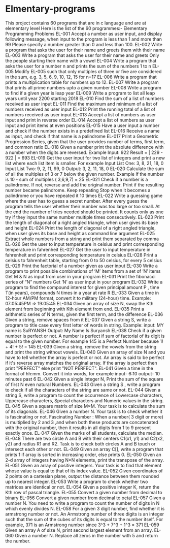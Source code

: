# Elmentary-programs
This project contains 60 programs that are in c language and are at elementary level
Here is the list of the 60 programmes:-
Elementary Programming Problems
EL-001
Accept a number as user input, and display following message, when input to the program is less than 1 and more than 99 Please specify a number greater than 0 and less than 100.
EL-002
Write a program that asks the user for their name and greets them with their name
EL-003
Write a program that asks the user for their name and greets Only the people starting their name with a vowel
EL-004
Write a program that asks the user for a number n and prints the sum of the numbers 1 to n
EL-005
Modify EL-005 such that only multiples of three or five are considered in the sum, e.g. 3, 5, 6, 9, 10, 12, 15 for n=17
EL-006
Write a program that prints a multiplication table for numbers up to 12.
EL-007
Write a program that prints all prime numbers upto a given number
EL-008
Write a program to find if a given year is leap year
EL-009
Write a program to list all leap years until year 2200 starting 2018
EL-010
Find the sum of a list of numbers received as user input
EL-011
Find the maximum and minimum of a list of numbers received as user input
EL-012
Print the running total of a list of numbers received as user input
EL-013
Accept a list of numbers as user input and print in reverse order
EL-014
Accept a list of numbers as user input and print items at even positions
EL-015
Have a user input a number and check if the number exists in a predefined list
EL-016
Receive a name as input, and check if that name is a palindrome
EL-017
Print a Geometric Progression Series, given that the user provides number of terms, first term, and common ratio
EL-018
Given a number print the absolute difference with a number when the digits are reversed. Example
Input: 922
Result = | 229 - 922 | = 693
EL-019
Get the user input for two list of integers and print a new list where each list item is smaller. For example
Input List One: 3, 8, 21, 18, 0
Input List Two: 9, 2, 11, 99, 0
Output: 3, 2, 11, 18, 0
EL-020
Calculate the sum of all the multiples of 3 or 7 below the given number. Example
If the number is 10 - sum of multiples ( 3,6,9,7) = 25 
EL-021
Check if a number is a palindrome. If not, reverse and add the original number. Print if the resulting number became palindrome. Keep repeating 
Stop when it becomes a palindrome or you have repeated it 10 times
EL-022
Write a guessing game where the user has to guess a secret number. After every guess the program tells the user whether their number was too large or too small. At the end the number of tries needed should be printed. It counts only as one try if they input the same number multiple times consecutively.
EL-023
Print the length of diagonal of a right angled triangle, when user gives its base and height
EL-024
Print the length of diagonal of a right angled triangle, when user gives its base and height as command line argument
EL-025
Extract whole numbers from a string and print them separated by comma
EL-026
Get the user to input temperature in celsius and print corresponding temperature in fahrenheit
EL-027
Get the user to input temperature in fahrenheit and print corresponding temperature in celsius
EL-028
Print a celsius to fahrenheit table, starting from 0 to 50 celsius, for every 5 celsius
EL-029
Print the factorial of a number given as user input
EL-030
Write a program to print possible combinations of ‘M’ items from a set of ‘N’ items
Get M & N as input from user in your program
EL-031
Print the fibonacci series of “N” numbers
Get ‘N’ as user input in your program
EL-032
Write a program to find the compound interest for given principal amount P , time T(in years), compounds N times in a year at rate R
EL-033
Given a time in 12-hour AM/PM format, convert it to military (24-hour) time.
Example: 07:05:45PM => 19:05:45
EL-034
Given an array of size N, swap the Kth element from beginning with Kth element from end.
EL-035
Print a arithmetic series of N terms, given the first term, and the difference
EL-036
Given a string, remove spaces from it
EL-037
Given a string S, write a program to title case every first letter of words in string.
Example: 
input: MY name is SuRYANSH
Output: My Name Is Suryansh
EL-038
Check if  a given number is perfect or not. 
A number is perfect if sum of factorial of its digit is equal to the given number. 
For example 145 is a Perfect Number because 1! + 4! + 5! = 145
EL-039
Given a string, remove the vowels from the string and print the string without vowels.
EL-040
Given an array of size N and you have to tell whether the array is perfect or not. 
An array is said to be perfect if it's reverse array matches the original array. 
If the array is perfect then print "PERFECT" else print "NOT PERFECT".
EL-041
Given a time in the format of hh:mm. Convert it into words, for example
input- 6:10
output- 10 minutes past 6
EL-042
Given a single integer N, Print the sum of the square of first N even natural Numbers.
EL-043
Given a string S , write a program to check if all the characters of the string are same or not.
EL-044
Given a string S, write a program to count the occurrence of Lowercase characters, Uppercase characters, Special characters and Numeric values in the string.
EL-045
Given a square matrix of size M×M. Your task is to calculate the sum of its diagonals.
EL-046
Given a number N. Your task is to check whether it is fascinating or not.
Fascinating Number : When a number( 3 digit or more) is multiplied by 2 and 3 ,and when both these products are concatenated with the original number, then it results in all digits from 1 to 9 present exactly once.
EL-047
Given the marks of all students, calculate the median.
EL-048
There are two circle A and B with their centers C1(x1, y1) and C2(x2, y2) and radius R1 and R2. Task is to check both circles A and B touch or intersect each other or not.
EL-049
Given an array C[], write a program that prints 1 if array is sorted in increasing order, else prints 0.
EL-050
Given an 2-d array of integers having N*N elements, print the transpose of the array.
EL-051
Given an array of positive integers. Your task is to find that element whose value is equal to that of its index value.
EL-052
Given coordinates of 2 points on a cartesian plane, output the distance between them rounded up to nearest integer.
EL-053
Write a program to check whether two matrices are identical or not.
EL-054
Given a positive integer K, return the Kth row of pascal triangle.
EL-055
Convert a given number from decimal to binary
EL-056
Convert a given number from decimal to octal
EL-057
Given a number N. You need to write a program to count the number of digits in N which evenly divides N.
EL-058
For a given 3 digit number, find whether it is armstrong number or not. An Armstrong number of three digits is an integer such that the sum of the cubes of its digits is equal to the number itself. For example, 371 is an Armstrong number since 3^3 + 7^3 + 1^3 = 371
EL-059
Given an array A of size N, print second largest element from an array.
EL-060
Given a number N. Replace all zeros in the number with 5 and return the number.
